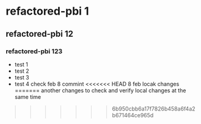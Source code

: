 # refactored-pbi 1

## refactored-pbi 12

### refactored-pbi 123

- test 1
- test 2
- test 3
- test 4
check feb 8 commint
<<<<<<< HEAD
8 feb locak changes
=======
another changes to check and verify local changes at the same time
>>>>>>> 6b950cbb6a17f7826b458a6f4a2b671464ce965d
